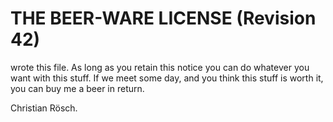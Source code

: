 THE BEER-WARE LICENSE (Revision 42)
===================================

<christianroesch gmx net> wrote this file. As long as you retain this notice you
can do whatever you want with this stuff. If we meet some day, and you think
this stuff is worth it, you can buy me a beer in return.

Christian Rösch.
